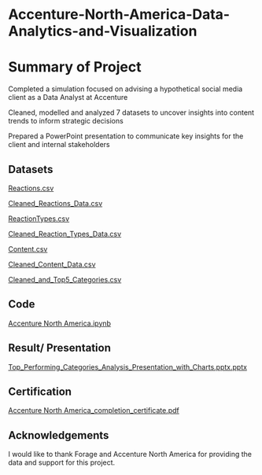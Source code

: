 # Accenture-North-America-Data-Analytics-and-Visualization

# Summary of Project

Completed a simulation focused on advising a hypothetical social media client as a Data Analyst at Accenture

Cleaned, modelled and analyzed 7 datasets to uncover insights into content trends to inform strategic decisions

Prepared a PowerPoint presentation to communicate key insights for the client and internal stakeholders

## Datasets

[Reactions.csv](https://github.com/reuel97/Accenture-North-America-Data-Analytics-and-Visualization/blob/main/Reactions.csv) 

[Cleaned_Reactions_Data.csv](https://github.com/reuel97/Accenture-North-America-Data-Analytics-and-Visualization/blob/main/Cleaned_Reactions_Data.csv)

[ReactionTypes.csv](https://github.com/reuel97/Accenture-North-America-Data-Analytics-and-Visualization/blob/main/ReactionTypes.csv) 

[Cleaned_Reaction_Types_Data.csv](https://github.com/reuel97/Accenture-North-America-Data-Analytics-and-Visualization/blob/main/Cleaned_Reaction_Types_Data.csv) 

[Content.csv](https://github.com/reuel97/Accenture-North-America-Data-Analytics-and-Visualization/blob/main/Content.csv) 

[Cleaned_Content_Data.csv](https://github.com/reuel97/Accenture-North-America-Data-Analytics-and-Visualization/blob/main/Cleaned_Content_Data.csv) 

[Cleaned_and_Top5_Categories.csv]( https://github.com/reuel97/Accenture-North-America-Data-Analytics-and-Visualization/blob/main/Cleaned_and_Top5_Categories.csv) 


## Code

 [Accenture North America.ipynb]( https://github.com/reuel97/Accenture-North-America-Data-Analytics-and-Visualization/blob/main/Accenture%20North%20America.ipynb)

## Result/ Presentation

 [Top_Performing_Categories_Analysis_Presentation_with_Charts.pptx.pptx]( https://github.com/reuel97/Accenture-North-America-Data-Analytics-and-Visualization/blob/main/Top_Performing_Categories_Analysis_Presentation_with_Charts.pptx.pptx)
 
## Certification

 [Accenture North America_completion_certificate.pdf]( https://github.com/reuel97/Accenture-North-America-Data-Analytics-and-Visualization/blob/main/Accenture%20North%20America_completion_certificate.pdf)

## Acknowledgements

I would like to thank Forage and Accenture North America for providing the data and support for this project. 
